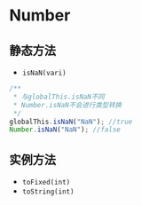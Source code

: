 # Number

## 静态方法

- `isNaN(vari)`

```js
/**
 * 与globalThis.isNaN不同
 * Number.isNaN不会进行类型转换
 */
globalThis.isNaN("NaN"); //true
Number.isNaN("NaN"); //false
```

## 实例方法

- `toFixed(int)`
- `toString(int)`
